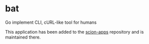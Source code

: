 # bat
Go implement CLI, cURL-like tool for humans

This application has been added to the [scion-apps](https://github.com/netsec-ethz/scion-apps) repository and is maintained there.
